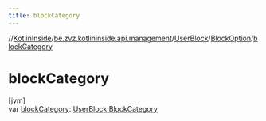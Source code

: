 ```yaml
---
title: blockCategory
---
```

//[KotlinInside](../../../../index.html)/[be.zvz.kotlininside.api.management](../../index.html)/[UserBlock](../index.html)/[BlockOption](index.html)/[blockCategory](block-category.html)



# blockCategory



[jvm]\
var [blockCategory](block-category.html): [UserBlock.BlockCategory](../-block-category/index.html)




